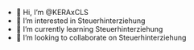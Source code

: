 - 👋 Hi, I’m @KERAxCLS
- 👀 I’m interested in Steuerhinterziehung
- 🌱 I’m currently learning Steuerhinterziehung
- 💞️ I’m looking to collaborate on Steuerhinterziehung

